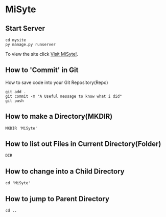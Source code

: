 # MiSyte 



## Start Server

```
cd mysite
py manage.py runserver
```

To view the site click [Visit MiSyte!](http://127.0.0.1:8000/).

## How to 'Commit' in Git
How to save code into your Git Repository(Repo)

```
git add .
git commit -m "A Useful message to know what i did"
git push
```

## How to make a Directory(MKDIR)
```
MKDIR 'MiSyte'
```

## How to list out Files in Current Directory(Folder)
```
DIR
```

## How to change into a Child Directory
```
cd 'MiSyte'
```

## How to jump to Parent Directory
```
cd ..
```
